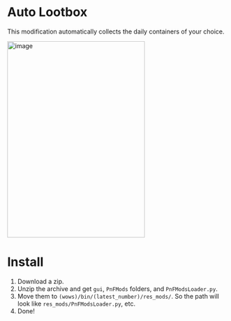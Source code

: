 # Auto Lootbox
This modification automatically collects the daily containers of your choice.

<img width="315" height="450" alt="image" src="https://github.com/user-attachments/assets/d10d82df-dfbf-471e-91d4-a270d19a2630" />


# Install
1. Download a zip.
2. Unzip the archive and get `gui`, `PnFMods` folders, and `PnFModsLoader.py`.
3. Move them to `(wows)/bin/(latest_number)/res_mods/`. So the path will look like `res_mods/PnFModsLoader.py`, etc.
4. Done!
